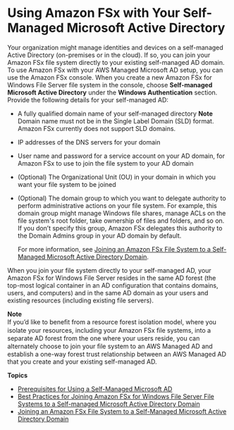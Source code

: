 # Using Amazon FSx with Your Self\-Managed Microsoft Active Directory<a name="self-managed-AD"></a>

Your organization might manage identities and devices on a self\-managed Active Directory \(on\-premises or in the cloud\)\. If so, you can join your Amazon FSx file system directly to your existing self\-managed AD domain\. To use Amazon FSx with your AWS Managed Microsoft AD setup, you can use the Amazon FSx console\. When you create a new Amazon FSx for Windows File Server file system in the console, choose **Self\-managed Microsoft Active Directory** under the **Windows Authentication** section\. Provide the following details for your self\-managed AD: 
+  A fully qualified domain name of your self\-managed directory 
**Note**  
Domain name must not be in the Single Label Domain \(SLD\) format\. Amazon FSx currently does not support SLD domains\.
+  IP addresses of the DNS servers for your domain 
+  User name and password for a service account on your AD domain, for Amazon FSx to use to join the file system to your AD domain 
+  \(Optional\) The Organizational Unit \(OU\) in your domain in which you want your file system to be joined
+ \(Optional\) The domain group to which you want to delegate authority to perform administrative actions on your file system\. For example, this domain group might manage Windows file shares, manage ACLs on the file system's root folder, take ownership of files and folders, and so on\. If you don’t specify this group, Amazon FSx delegates this authority to the Domain Admins group in your AD domain by default\. 

  For more information, see [Joining an Amazon FSx File System to a Self\-Managed Microsoft Active Directory Domain](creating-joined-ad-file-systems.md)\.

 When you join your file system directly to your self\-managed AD, your Amazon FSx for Windows File Server resides in the same AD forest \(the top\-most logical container in an AD configuration that contains domains, users, and computers\) and in the same AD domain as your users and existing resources \(including existing file servers\)\. 

**Note**  
If you’d like to beneﬁt from a resource forest isolation model, where you isolate your resources, including your Amazon FSx ﬁle systems, into a separate AD forest from the one where your users reside, you can alternately choose to join your ﬁle system to an AWS Managed AD and establish a one\-way forest trust relationship between an AWS Managed AD that you create and your existing self\-managed AD\. 

**Topics**
+ [Prerequisites for Using a Self\-Managed Microsoft AD](self-manage-prereqs.md)
+ [Best Practices for Joining Amazon FSx for Windows File Server File Systems to a Self\-managed Microsoft Active Directory Domain](self-managed-AD-best-practices.md)
+ [Joining an Amazon FSx File System to a Self\-Managed Microsoft Active Directory Domain](creating-joined-ad-file-systems.md)